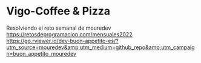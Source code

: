# Vigo-Coffee & Pizza
Resolviendo el reto semanal de mouredev 
https://retosdeprogramacion.com/mensuales2022 
https://go.rviewer.io/dev-buon-appetito-es/?utm_source=mouredev&amp;utm_medium=github_repo&amp;utm_campaign=buon_appetito_mouredev
